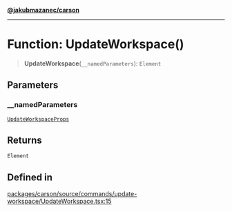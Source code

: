 [**@jakubmazanec/carson**](../README.md)

---

# Function: UpdateWorkspace()

> **UpdateWorkspace**(`__namedParameters`): `Element`

## Parameters

### \_\_namedParameters

[`UpdateWorkspaceProps`](../type-aliases/UpdateWorkspaceProps.md)

## Returns

`Element`

## Defined in

[packages/carson/source/commands/update-workspace/UpdateWorkspace.tsx:15](https://github.com/jakubmazanec/tools/blob/a9765e3de8390a6e57bec51efaeb411fbd7881ab/packages/carson/source/commands/update-workspace/UpdateWorkspace.tsx#L15)
